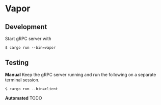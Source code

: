 # Vapor

## Development

Start gRPC server with
```
$ cargo run --bin=vapor
```

## Testing

**Manual**
Keep the gRPC server running and run the following on a separate terminal session.
```
$ cargo run --bin=client
```

**Automated**
TODO
